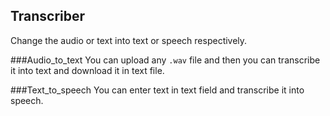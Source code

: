 ## Transcriber
Change the audio or text into text or speech respectively.

###Audio_to_text
You can upload any `.wav` file and then you can transcribe it into text and download it in text file.

###Text_to_speech
You can enter text in text field and transcribe it into speech.


